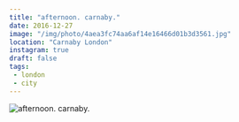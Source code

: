 ```yaml
---
title: "afternoon. carnaby."
date: 2016-12-27
image: "/img/photo/4aea3fc74aa6af14e16466d01b3d3561.jpg"
location: "Carnaby London"
instagram: true
draft: false
tags:
 - london
 - city
---
```


![afternoon. carnaby.](/img/photo/4aea3fc74aa6af14e16466d01b3d3561.jpg)
